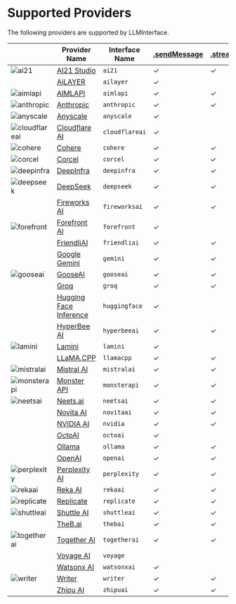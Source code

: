 # Supported Providers

The following providers are supported by LLMInterface.

|  | Provider Name | Interface Name | [.sendMessage](../usage.md#sendmessageinterfacename-message-options---interfaceoptions--) | [.streamMessage](../usage.md#streammessageinterfacename-message-options--) | [.embeddings](../usage.md#embeddingsinterfacename-embeddingstring-options---interfaceoptions---defaultprovider--voyage) |
| --- | --- | --- | --- | --- | --- |
| ![ai21](https://samestrin.github.io/media/llm-interface/icons/ai21.png) | [AI21 Studio](ai21.md) | `ai21` | &check; | &check; | &check; |
|  | [AiLAYER](ailayer.md) | `ailayer` | &check; |   |   |
| ![aimlapi](https://samestrin.github.io/media/llm-interface/icons/aimlapi.png) | [AIMLAPI](aimlapi.md) | `aimlapi` | &check; | &check; | &check; |
| ![anthropic](https://samestrin.github.io/media/llm-interface/icons/anthropic.png) | [Anthropic](anthropic.md) | `anthropic` | &check; | &check; |   |
| ![anyscale](https://samestrin.github.io/media/llm-interface/icons/anyscale.png) | [Anyscale](anyscale.md) | `anyscale` | &check; |   | &check; |
| ![cloudflareai](https://samestrin.github.io/media/llm-interface/icons/cloudflareai.png) | [Cloudflare AI](cloudflareai.md) | `cloudflareai` | &check; |   | &check; |
| ![cohere](https://samestrin.github.io/media/llm-interface/icons/cohere.png) | [Cohere](cohere.md) | `cohere` | &check; | &check; | &check; |
| ![corcel](https://samestrin.github.io/media/llm-interface/icons/corcel.png) | [Corcel](corcel.md) | `corcel` | &check; | &check; |   |
| ![deepinfra](https://samestrin.github.io/media/llm-interface/icons/deepinfra.png) | [DeepInfra](deepinfra.md) | `deepinfra` | &check; | &check; | &check; |
| ![deepseek](https://samestrin.github.io/media/llm-interface/icons/deepseek.png) | [DeepSeek](deepseek.md) | `deepseek` | &check; | &check; |   |
|  | [Fireworks AI](fireworksai.md) | `fireworksai` | &check; | &check; | &check; |
| ![forefront](https://samestrin.github.io/media/llm-interface/icons/forefront.png) | [Forefront AI](forefront.md) | `forefront` | &check; |   |   |
|  | [FriendliAI](friendliai.md) | `friendliai` | &check; | &check; |   |
|  | [Google Gemini](gemini.md) | `gemini` | &check; | &check; | &check; |
| ![gooseai](https://samestrin.github.io/media/llm-interface/icons/gooseai.png) | [GooseAI](gooseai.md) | `gooseai` | &check; | &check; |   |
|  | [Groq](groq.md) | `groq` | &check; | &check; |   |
|  | [Hugging Face Inference](huggingface.md) | `huggingface` | &check; |   | &check; |
|  | [HyperBee AI](hyperbeeai.md) | `hyperbeeai` | &check; | &check; |   |
| ![lamini](https://samestrin.github.io/media/llm-interface/icons/lamini.png) | [Lamini](lamini.md) | `lamini` | &check; |   | &check; |
|  | [LLaMA.CPP](llamacpp.md) | `llamacpp` | &check; | &check; | &check; |
| ![mistralai](https://samestrin.github.io/media/llm-interface/icons/mistralai.png) | [Mistral AI](mistralai.md) | `mistralai` | &check; | &check; | &check; |
| ![monsterapi](https://samestrin.github.io/media/llm-interface/icons/monsterapi.png) | [Monster API](monsterapi.md) | `monsterapi` | &check; | &check; |   |
| ![neetsai](https://samestrin.github.io/media/llm-interface/icons/neetsai.png) | [Neets.ai](neetsai.md) | `neetsai` | &check; | &check; |   |
|  | [Novita AI](novitaai.md) | `novitaai` | &check; | &check; |   |
|  | [NVIDIA AI](nvidia.md) | `nvidia` | &check; | &check; |   |
|  | [OctoAI](octoai.md) | `octoai` | &check; |   |   |
|  | [Ollama](ollama.md) | `ollama` | &check; | &check; | &check; |
|  | [OpenAI](openai.md) | `openai` | &check; | &check; | &check; |
| ![perplexity](https://samestrin.github.io/media/llm-interface/icons/perplexity.png) | [Perplexity AI](perplexity.md) | `perplexity` | &check; | &check; |   |
| ![rekaai](https://samestrin.github.io/media/llm-interface/icons/rekaai.png) | [Reka AI](rekaai.md) | `rekaai` | &check; | &check; |   |
| ![replicate](https://samestrin.github.io/media/llm-interface/icons/replicate.png) | [Replicate](replicate.md) | `replicate` | &check; | &check; |   |
| ![shuttleai](https://samestrin.github.io/media/llm-interface/icons/shuttleai.png) | [Shuttle AI](shuttleai.md) | `shuttleai` | &check; | &check; |   |
|  | [TheB.ai](thebai.md) | `thebai` | &check; | &check; |   |
| ![togetherai](https://samestrin.github.io/media/llm-interface/icons/togetherai.png) | [Together AI](togetherai.md) | `togetherai` | &check; | &check; | &check; |
|  | [Voyage AI](voyage.md) | `voyage` |   |   | &check; |
|  | [Watsonx AI](watsonxai.md) | `watsonxai` | &check; |   | &check; |
| ![writer](https://samestrin.github.io/media/llm-interface/icons/writer.png) | [Writer](writer.md) | `writer` | &check; | &check; |   |
|  | [Zhipu AI](zhipuai.md) | `zhipuai` | &check; | &check; |   |
